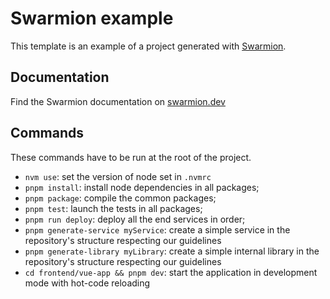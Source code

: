 # Swarmion example

This template is an example of a project generated with [Swarmion](https://github.com/swarmion/swarmion).

## Documentation

Find the Swarmion documentation on [swarmion.dev](https://www.swarmion.dev)

## Commands

These commands have to be run at the root of the project.

- `nvm use`: set the version of node set in `.nvmrc`
- `pnpm install`: install node dependencies in all packages;
- `pnpm package`: compile the common packages;
- `pnpm test`: launch the tests in all packages;
- `pnpm run deploy`: deploy all the end services in order;
- `pnpm generate-service myService`: create a simple service in the repository's structure respecting our guidelines
- `pnpm generate-library myLibrary`: create a simple internal library in the repository's structure respecting our guidelines
- `cd frontend/vue-app && pnpm dev`: start the application in development mode with hot-code reloading

